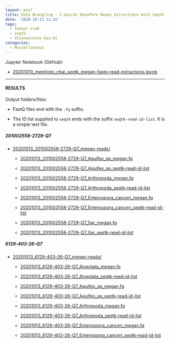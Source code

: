 ```yaml
---
layout: post
title: Data Wrangling - C.bairdi NanoPore Reads Extractions With Seqtk on Mephisto
date: '2020-10-13 11:16'
tags:
  - Tanner crab
  - seqtk
  - Chionoecetes bairdi
categories:
  - Miscellaneous
---
```



Jupyter Notebook (GitHub):

- [20201013_mephisto_cbai_seqtk_megan-fastq-read-extractions.ipynb](https://github.com/RobertsLab/code/blob/master/notebooks/sam/20201013_mephisto_cbai_seqtk_megan-fastq-read-extractions.ipynb)


---

#### RESULTS

Output folders/files:

- FastQ files end with the `.fq` suffix.

- The ID list supplied to `seqtk` ends with the suffix `seqtk-read-id-list`. It is a simple text file.

##### 201002558-2729-Q7

- [20201013_201002558-2729-Q7_megan-reads/](https://gannet.fish.washington.edu/Atumefaciens/20201013_201002558-2729-Q7_megan-reads/)

  - [20201013_201002558-2729-Q7_Aquifex_sp_megan.fq](20201013_201002558-2729-Q7_Aquifex_sp_megan.fq)

  - [20201013_201002558-2729-Q7_Aquifex_sp_seqtk-read-id-list](20201013_201002558-2729-Q7_Aquifex_sp_seqtk-read-id-list)

  - [20201013_201002558-2729-Q7_Arthropoda_megan.fq](20201013_201002558-2729-Q7_Arthropoda_megan.fq)

  - [20201013_201002558-2729-Q7_Arthropoda_seqtk-read-id-list](20201013_201002558-2729-Q7_Arthropoda_seqtk-read-id-list)

  - [20201013_201002558-2729-Q7_Enterospora_canceri_megan.fq](20201013_201002558-2729-Q7_Enterospora_canceri_megan.fq)

  - [20201013_201002558-2729-Q7_Enterospora_canceri_seqtk-read-id-list](20201013_201002558-2729-Q7_Enterospora_canceri_seqtk-read-id-list)

  - [20201013_201002558-2729-Q7_Sar_megan.fq](20201013_201002558-2729-Q7_Sar_megan.fq)

  - [20201013_201002558-2729-Q7_Sar_seqtk-read-id-list](20201013_201002558-2729-Q7_Sar_seqtk-read-id-list)

##### 6129-403-26-Q7

- [20201013_6129-403-26-Q7_megan-reads/](https://gannet.fish.washington.edu/Atumefaciens/20201013_6129-403-26-Q7_megan-reads/)

  - [20201013_6129-403-26-Q7_Alveolata_megan.fq](20201013_6129-403-26-Q7_Alveolata_megan.fq)

  - [20201013_6129-403-26-Q7_Alveolata_seqtk-read-id-list](20201013_6129-403-26-Q7_Alveolata_seqtk-read-id-list)

  - [20201013_6129-403-26-Q7_Aquifex_sp_megan.fq](20201013_6129-403-26-Q7_Aquifex_sp_megan.fq)

  - [20201013_6129-403-26-Q7_Aquifex_sp_seqtk-read-id-list](20201013_6129-403-26-Q7_Aquifex_sp_seqtk-read-id-list)

  - [20201013_6129-403-26-Q7_Arthropoda_megan.fq](20201013_6129-403-26-Q7_Arthropoda_megan.fq)

  - [20201013_6129-403-26-Q7_Arthropoda_seqtk-read-id-list](20201013_6129-403-26-Q7_Arthropoda_seqtk-read-id-list)

  - [20201013_6129-403-26-Q7_Enterospora_canceri_megan.fq](20201013_6129-403-26-Q7_Enterospora_canceri_megan.fq)

  - [20201013_6129-403-26-Q7_Enterospora_canceri_seqtk-read-id-list](20201013_6129-403-26-Q7_Enterospora_canceri_seqtk-read-id-list)

